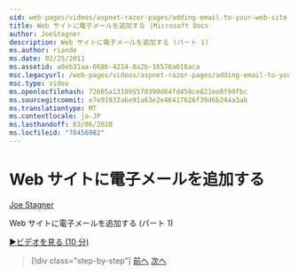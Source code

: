 ```yaml
---
uid: web-pages/videos/aspnet-razor-pages/adding-email-to-your-web-site
title: Web サイトに電子メールを追加する |Microsoft Docs
author: JoeStagner
description: Web サイトに電子メールを追加する (パート 1)
ms.author: riande
ms.date: 02/25/2011
ms.assetid: a0eb31aa-068b-4214-8a2b-16576a616aca
msc.legacyurl: /web-pages/videos/aspnet-razor-pages/adding-email-to-your-web-site
msc.type: video
ms.openlocfilehash: 72605a131095570390d64fd458ce821ee0f99fbc
ms.sourcegitcommit: e7e91932a6e91a63e2e46417626f39d6b244a3ab
ms.translationtype: MT
ms.contentlocale: ja-JP
ms.lasthandoff: 03/06/2020
ms.locfileid: "78456982"
---
```

# <a name="adding-email-to-your-web-site"></a>Web サイトに電子メールを追加する

[Joe Stagner](https://github.com/JoeStagner)

Web サイトに電子メールを追加する (パート 1)

[&#9654;ビデオを見る (10 分)](https://channel9.msdn.com/Blogs/ASP-NET-Site-Videos/adding-email-to-your-web-site)

> [!div class="step-by-step"]
> [前へ](working-with-video.md)
> [次へ](adding-search-to-your-web-site.md)
